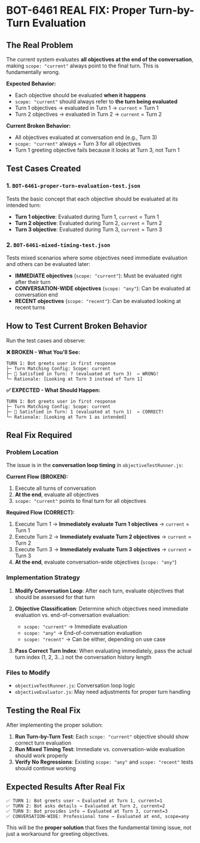 # BOT-6461 REAL FIX: Proper Turn-by-Turn Evaluation

## The Real Problem

The current system evaluates **all objectives at the end of the conversation**, making `scope: "current"` always point to the final turn. This is fundamentally wrong.

**Expected Behavior:**
- Each objective should be evaluated **when it happens**
- `scope: "current"` should always refer to **the turn being evaluated**
- Turn 1 objectives → evaluated in Turn 1 → `current` = Turn 1
- Turn 2 objectives → evaluated in Turn 2 → `current` = Turn 2

**Current Broken Behavior:**
- All objectives evaluated at conversation end (e.g., Turn 3)
- `scope: "current"` always = Turn 3 for all objectives
- Turn 1 greeting objective fails because it looks at Turn 3, not Turn 1

## Test Cases Created

### 1. `BOT-6461-proper-turn-evaluation-test.json`
Tests the basic concept that each objective should be evaluated at its intended turn:
- **Turn 1 objective**: Evaluated during Turn 1, `current` = Turn 1
- **Turn 2 objective**: Evaluated during Turn 2, `current` = Turn 2  
- **Turn 3 objective**: Evaluated during Turn 3, `current` = Turn 3

### 2. `BOT-6461-mixed-timing-test.json`
Tests mixed scenarios where some objectives need immediate evaluation and others can be evaluated later:
- **IMMEDIATE objectives** (`scope: "current"`): Must be evaluated right after their turn
- **CONVERSATION-WIDE objectives** (`scope: "any"`): Can be evaluated at conversation end
- **RECENT objectives** (`scope: "recent"`): Can be evaluated looking at recent turns

## How to Test Current Broken Behavior

Run the test cases and observe:

**❌ BROKEN - What You'll See:**
```
TURN 1: Bot greets user in first response
├─ Turn Matching Config: Scope: current
├─ 🎯 Satisfied in Turn: ? (evaluated at turn 3)  ← WRONG!
└─ Rationale: [Looking at Turn 3 instead of Turn 1]
```

**✅ EXPECTED - What Should Happen:**
```
TURN 1: Bot greets user in first response  
├─ Turn Matching Config: Scope: current
├─ 🎯 Satisfied in Turn: 1 (evaluated at turn 1)  ← CORRECT!
└─ Rationale: [Looking at Turn 1 as intended]
```

## Real Fix Required

### Problem Location
The issue is in the **conversation loop timing** in `objectiveTestRunner.js`:

**Current Flow (BROKEN):**
1. Execute all turns of conversation
2. **At the end**, evaluate all objectives
3. `scope: "current"` points to final turn for all objectives

**Required Flow (CORRECT):**
1. Execute Turn 1 → **Immediately evaluate Turn 1 objectives** → `current` = Turn 1
2. Execute Turn 2 → **Immediately evaluate Turn 2 objectives** → `current` = Turn 2  
3. Execute Turn 3 → **Immediately evaluate Turn 3 objectives** → `current` = Turn 3
4. **At the end**, evaluate conversation-wide objectives (`scope: "any"`)

### Implementation Strategy

1. **Modify Conversation Loop**: After each turn, evaluate objectives that should be assessed for that turn

2. **Objective Classification**: Determine which objectives need immediate evaluation vs. end-of-conversation evaluation:
   - `scope: "current"` → Immediate evaluation
   - `scope: "any"` → End-of-conversation evaluation  
   - `scope: "recent"` → Can be either, depending on use case

3. **Pass Correct Turn Index**: When evaluating immediately, pass the actual turn index (1, 2, 3...) not the conversation history length

### Files to Modify
- `objectiveTestRunner.js`: Conversation loop logic
- `objectiveEvaluator.js`: May need adjustments for proper turn handling

## Testing the Real Fix

After implementing the proper solution:

1. **Run Turn-by-Turn Test**: Each `scope: "current"` objective should show correct turn evaluation
2. **Run Mixed Timing Test**: Immediate vs. conversation-wide evaluation should work properly  
3. **Verify No Regressions**: Existing `scope: "any"` and `scope: "recent"` tests should continue working

## Expected Results After Real Fix

```
✅ TURN 1: Bot greets user → Evaluated at Turn 1, current=1
✅ TURN 2: Bot asks details → Evaluated at Turn 2, current=2  
✅ TURN 3: Bot provides info → Evaluated at Turn 3, current=3
✅ CONVERSATION-WIDE: Professional tone → Evaluated at end, scope=any
```

This will be the **proper solution** that fixes the fundamental timing issue, not just a workaround for greeting objectives. 